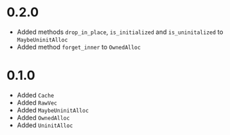 # 0.2.0
* Added methods `drop_in_place`, `is_initialized` and `is_uninitalized` to
  `MaybeUninitAlloc`
* Added method `forget_inner` to `OwnedAlloc`

# 0.1.0
* Added `Cache`
* Added `RawVec`
* Added `MaybeUninitAlloc`
* Added `OwnedAlloc`
* Added `UninitAlloc`

